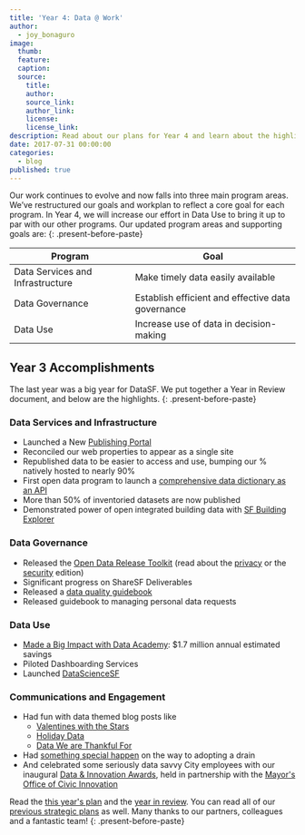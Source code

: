 ```yaml
---
title: 'Year 4: Data @ Work'
author:
  - joy_bonaguro
image:
  thumb:
  feature:
  caption:
  source:
    title:
    author:
    source_link:
    author_link:
    license:
    license_link:
description: Read about our plans for Year 4 and learn about the highlights from Year 3
date: 2017-07-31 00:00:00
categories:
  - blog
published: true
---
```



Our work continues to evolve and now falls into three main program areas. We’ve restructured our goals and workplan to reflect a core goal for each program. In Year 4, we will increase our effort in Data Use to bring it up to par with our other programs. Our updated program areas and supporting goals are:
{: .present-before-paste}

| Program       | Goal |
| --- | --- |
| Data Services and Infrastructure       | Make timely data easily available |
| Data Governance       | Establish efficient and effective data governance |
| Data Use       | Increase use of data in decision-making |

## Year 3 Accomplishments

The last year was a big year for DataSF. We put together a Year in Review document, and below are the highlights.
{: .present-before-paste}

### Data Services and Infrastructure

* Launched a New [Publishing Portal](https://datasf.org/publishing/)
* Reconciled our web properties to appear as a single site
* Republished data to be easier to access and use, bumping our % natively hosted to nearly 90%
* First open data program to launch a [comprehensive data dictionary as an API](https://datasf.org/blog/show-me-the-data-dictionary/)
* More than 50% of inventoried datasets are now published
* Demonstrated power of open integrated building data with [SF Building Explorer](https://datasf.org/blog/new-sf-building-footprints-released-with-3d-characteristics/)

### Data Governance

* Released the [Open Data Release Toolkit](https://datasf.org/resources/open-data-release-toolkit/) (read about the [privacy](https://datasf.org/blog/4-steps-to-manage-privacy-and-de-identification-for-your-open-data-program/) or the [security](https://datasf.org/blog/4-steps-to-manage-security-risks-with-open-data/) edition)
* Significant progress on ShareSF Deliverables
* Released a [data quality guidebook](https://datasf.org/blog/how-to-ensure-quality-data/)
* Released guidebook to managing personal data requests

### Data Use

* [Made a Big Impact with Data Academy](https://datasf.org/blog/the-results-are-in-data-academy-makes-a-big-impact/): $1.7 million annual estimated savings
* Piloted Dashboarding Services
* Launched [DataScienceSF](https://datasf.org/science/)

### Communications and Engagement

* Had fun with data themed blog posts like
  * [Valentines with the Stars](https://datasf.org/blog/valentines-with-the-stars/)
  * [Holiday Data](https://datasf.org/blog/holiday-data/)
  * [Data We are Thankful For](https://datasf.org/blog/data-we-are-thankful-for/)
* Had [something special happen](https://datasf.org/blog/something-special-happened-on-the-way-to-adopting-drains/) on the way to adopting a drain
* And celebrated some seriously data savvy City employees with our inaugural [Data & Innovation Awards](https://datasf.org/blog/data-shakers-and-innovators/), held in partnership with the [Mayor's Office of Civic Innovation](http://www.innovation.sfgov.org/)

Read the [this year's plan](https://docs.google.com/document/d/1LAiq6xGs9aJ7y4syP5l0opH7v8EbSqcRPuwaSvGK9Uo/edit?usp=sharing) and the [year in review](https://docs.google.com/document/d/1FTQ6oDWFEVVASlRDoCZ34HTGQZEvZdxRgDHFQFJfejA/edit?usp=sharing). You can read all of our [previous strategic plans](https://datasf.org/resources/datasf-strategic-planning/) as well. Many thanks to our partners, colleagues and a fantastic team!
{: .present-before-paste}